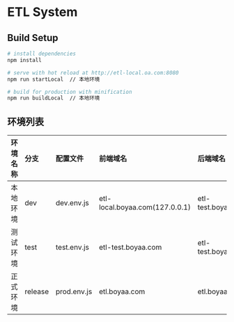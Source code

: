 # ETL System

## Build Setup

``` bash
# install dependencies
npm install

# serve with hot reload at http://etl-local.oa.com:8080
npm run startLocal  // 本地环境

# build for production with minification
npm run buildLocal  // 本地环境

```

## 环境列表

|环境名称|分支|配置文件|前端域名|后端域名|sso登录地址|
|:------|:---|:------|:-------|:------|:---------|
|本地环境|dev|dev.env.js|etl-local.boyaa.com(127.0.0.1)|etl-test.boyaa.com|sso.boyaa.com/Index/login/appid/1554|
|测试环境|test|test.env.js|etl-test.boyaa.com|etl-test.boyaa.com|sso.boyaa.com/Index/login/appid/1554|
|正式环境|release|prod.env.js|etl.boyaa.com|etl.boyaa.com|sso.boyaa.com/Index/login/appid/1554|

